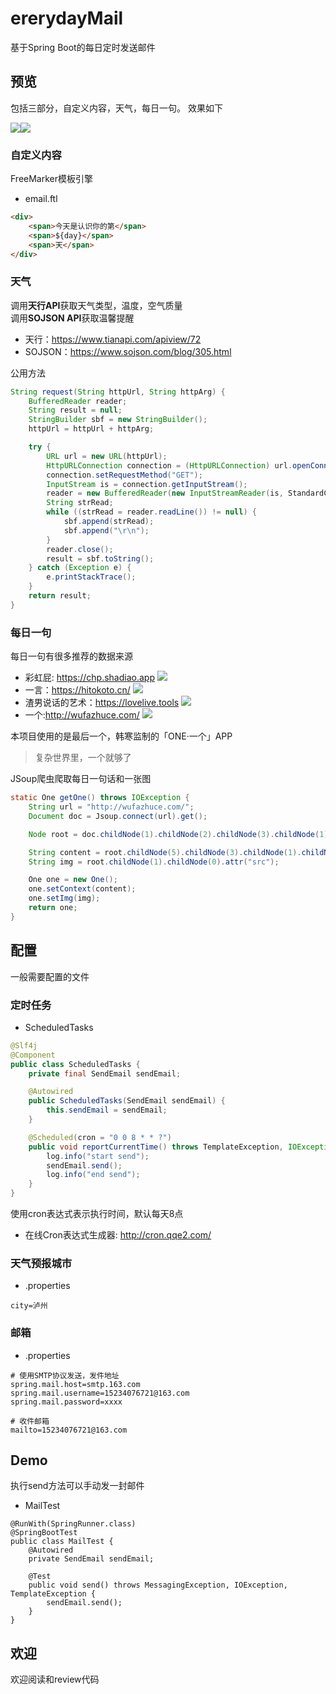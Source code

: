 # ererydayMail
基于Spring Boot的每日定时发送邮件

## 预览
包括三部分，自定义内容，天气，每日一句。
效果如下  

![](https://github.com/yuan0824/img/blob/master/email-1.png)![](https://github.com/yuan0824/img/blob/master/email-2.png)

### 自定义内容
FreeMarker模板引擎
- email.ftl
```html
<div>
    <span>今天是认识你的第</span>
    <span>${day}</span>
    <span>天</span>
</div>
```

### 天气
调用**天行API**获取天气类型，温度，空气质量  
调用**SOJSON API**获取温馨提醒

- 天行：https://www.tianapi.com/apiview/72
- SOJSON：https://www.sojson.com/blog/305.html

公用方法
```java
String request(String httpUrl, String httpArg) {
    BufferedReader reader;
    String result = null;
    StringBuilder sbf = new StringBuilder();
    httpUrl = httpUrl + httpArg;

    try {
        URL url = new URL(httpUrl);
        HttpURLConnection connection = (HttpURLConnection) url.openConnection();
        connection.setRequestMethod("GET");
        InputStream is = connection.getInputStream();
        reader = new BufferedReader(new InputStreamReader(is, StandardCharsets.UTF_8));
        String strRead;
        while ((strRead = reader.readLine()) != null) {
            sbf.append(strRead);
            sbf.append("\r\n");
        }
        reader.close();
        result = sbf.toString();
    } catch (Exception e) {
        e.printStackTrace();
    }
    return result;
}
```

### 每日一句  

每日一句有很多推荐的数据来源
- 彩虹屁: https://chp.shadiao.app
![](https://github.com/yuan0824/img/blob/master/%E5%BD%A9%E8%99%B9%E5%B1%81.png)  
- 一言：https://hitokoto.cn/
![](https://github.com/yuan0824/img/blob/master/%E4%B8%80%E8%A8%80.png)
- 渣男说话的艺术：https://lovelive.tools
![](https://github.com/yuan0824/img/blob/master/%E6%B8%A3%E7%94%B7%E8%AF%B4%E8%AF%9D%E7%9A%84%E8%89%BA%E6%9C%AF.png)
- 一个:http://wufazhuce.com/
![](https://github.com/yuan0824/img/blob/master/%E4%B8%80%E4%B8%AA.png)

本项目使用的是最后一个，韩寒监制的「ONE·一个」APP
> 复杂世界里，一个就够了

JSoup爬虫爬取每日一句话和一张图
```java
static One getOne() throws IOException {
    String url = "http://wufazhuce.com/";
    Document doc = Jsoup.connect(url).get();

    Node root = doc.childNode(1).childNode(2).childNode(3).childNode(1).childNode(1).childNode(1).childNode(1).childNode(1).childNode(1);

    String content = root.childNode(5).childNode(3).childNode(1).childNode(0).toString();
    String img = root.childNode(1).childNode(0).attr("src");

    One one = new One();
    one.setContext(content);
    one.setImg(img);
    return one;
}
```

## 配置
一般需要配置的文件

### 定时任务
- ScheduledTasks
```java
@Slf4j
@Component
public class ScheduledTasks {
    private final SendEmail sendEmail;

    @Autowired
    public ScheduledTasks(SendEmail sendEmail) {
        this.sendEmail = sendEmail;
    }

    @Scheduled(cron = "0 0 8 * * ?")
    public void reportCurrentTime() throws TemplateException, IOException, MessagingException {
        log.info("start send");
        sendEmail.send();
        log.info("end send");
    }
}
```
使用cron表达式表示执行时间，默认每天8点
- 在线Cron表达式生成器: http://cron.qqe2.com/

### 天气预报城市
- .properties
```
city=泸州
```

### 邮箱
- .properties
```
# 使用SMTP协议发送，发件地址
spring.mail.host=smtp.163.com
spring.mail.username=15234076721@163.com
spring.mail.password=xxxx

# 收件邮箱
mailto=15234076721@163.com
```

## Demo
执行send方法可以手动发一封邮件
- MailTest
```
@RunWith(SpringRunner.class)
@SpringBootTest
public class MailTest {
    @Autowired
    private SendEmail sendEmail;

    @Test
    public void send() throws MessagingException, IOException, TemplateException {
        sendEmail.send();
    }
}
```

## 欢迎
欢迎阅读和review代码

